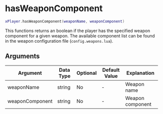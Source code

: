 # hasWeaponComponent

```lua
xPlayer.hasWeaponComponent(weaponName, weaponComponent)
```

This functions returns an boolean if the player has the specified weapon component for a given weapon. The available component list can be found in the weapon configuration file (`config.weapons.lua`).

## Arguments

| Argument        | Data Type | Optional | Default Value | Explanation      |
|-----------------|-----------|----------|---------------|------------------|
| weaponName      | string    | No       | -             | Weapon name      |
| weaponComponent | string    | No       | -             | Weapon component |
